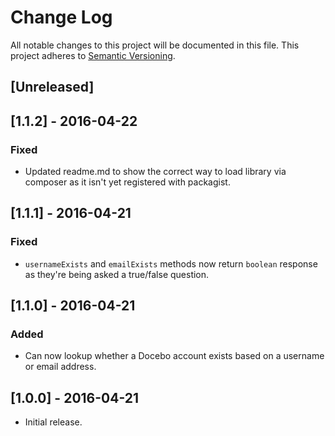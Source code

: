 # Change Log
All notable changes to this project will be documented in this file.
This project adheres to [Semantic Versioning](http://semver.org/).

## [Unreleased]

## [1.1.2] - 2016-04-22
### Fixed
- Updated readme.md to show the correct way to load library via composer as it isn't yet registered with packagist.

## [1.1.1] - 2016-04-21
### Fixed
- `usernameExists` and `emailExists` methods now return `boolean` response as they're being asked a true/false question.

## [1.1.0] - 2016-04-21
### Added
- Can now lookup whether a Docebo account exists based on a username or email address.

## [1.0.0] - 2016-04-21
- Initial release.